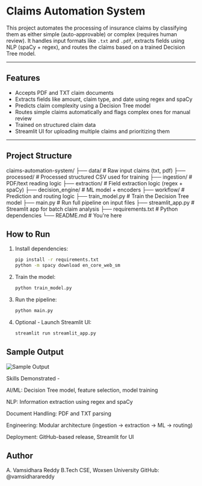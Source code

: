 # Claims Automation System

This project automates the processing of insurance claims by classifying them as either simple (auto-approvable) or complex (requires human review). It handles input formats like `.txt` and `.pdf`, extracts fields using NLP (spaCy + regex), and routes the claims based on a trained Decision Tree model.

---

## Features

- Accepts PDF and TXT claim documents
- Extracts fields like amount, claim type, and date using regex and spaCy
- Predicts claim complexity using a Decision Tree model
- Routes simple claims automatically and flags complex ones for manual review
- Trained on structured claim data
- Streamlit UI for uploading multiple claims and prioritizing them

---

## Project Structure

claims-automation-system/
├── data/ # Raw input claims (txt, pdf)
├── processed/ # Processed structured CSV used for training
├── ingestion/ # PDF/text reading logic
├── extraction/ # Field extraction logic (regex + spaCy)
├── decision_engine/ # ML model + encoders
├── workflow/ # Prediction and routing logic
├── train_model.py # Train the Decision Tree model
├── main.py # Run full pipeline on input files
├── streamlit_app.py # Streamlit app for batch claim analysis
├── requirements.txt # Python dependencies
└── README.md # You're here

## How to Run

1. Install dependencies:
   ```bash
   pip install -r requirements.txt
   python -m spacy download en_core_web_sm

2. Train the model:
   ```bash
   python train_model.py

3. Run the pipeline:
   ```bash
   python main.py

4. Optional - Launch Streamlit UI:
   ```bash
   streamlit run streamlit_app.py


## Sample Output

![Sample Output](assets/sample_output.png)

Skills Demonstrated -

AI/ML: Decision Tree model, feature selection, model training

NLP: Information extraction using regex and spaCy

Document Handling: PDF and TXT parsing

Engineering: Modular architecture (ingestion → extraction → ML → routing)

Deployment: GitHub-based release, Streamlit for UI

## Author

A. Vamsidhara Reddy
B.Tech CSE, Woxsen University
GitHub: @vamsidharareddy